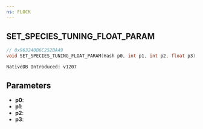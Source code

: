 ```yaml
---
ns: FLOCK
---
```

## SET_SPECIES_TUNING_FLOAT_PARAM

```c
// 0x963240B6C252BA49
void SET_SPECIES_TUNING_FLOAT_PARAM(Hash p0, int p1, int p2, float p3);
```

```
NativeDB Introduced: v1207
```

## Parameters
* **p0**:
* **p1**:
* **p2**:
* **p3**:
